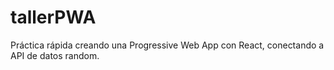 # tallerPWA
Práctica rápida creando una Progressive Web App con React, conectando a API de datos random.
